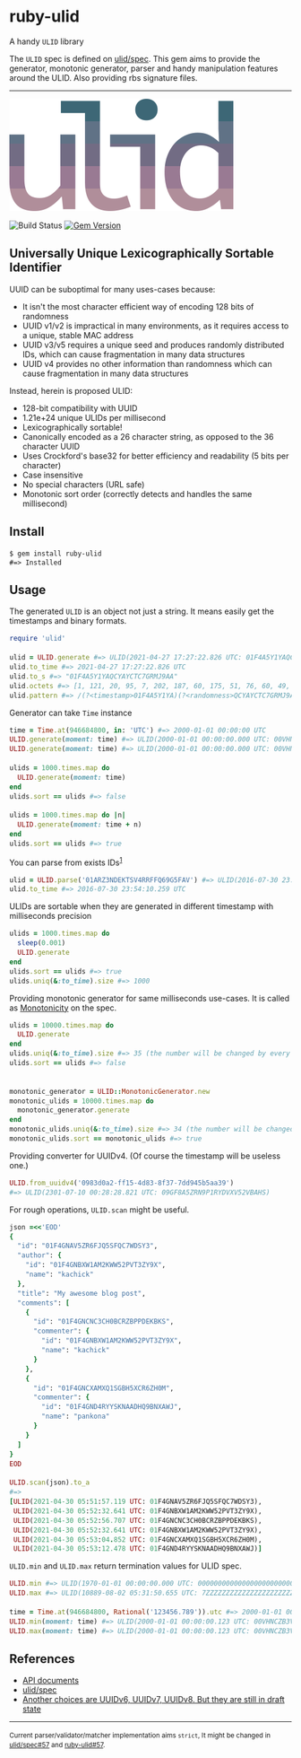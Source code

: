 # ruby-ulid

A handy `ULID` library

The `ULID` spec is defined on [ulid/spec](https://github.com/ulid/spec).
This gem aims to provide the generator, monotonic generator, parser and handy manipulation features around the ULID.
Also providing rbs signature files.

---

![ULIDlogo](https://raw.githubusercontent.com/kachick/ruby-ulid/main/logo.png)

![Build Status](https://github.com/kachick/ruby-ulid/actions/workflows/test.yml/badge.svg?branch=main)
[![Gem Version](https://badge.fury.io/rb/ruby-ulid.png)](http://badge.fury.io/rb/ruby-ulid)

## Universally Unique Lexicographically Sortable Identifier

UUID can be suboptimal for many uses-cases because:

- It isn't the most character efficient way of encoding 128 bits of randomness
- UUID v1/v2 is impractical in many environments, as it requires access to a unique, stable MAC address
- UUID v3/v5 requires a unique seed and produces randomly distributed IDs, which can cause fragmentation in many data structures
- UUID v4 provides no other information than randomness which can cause fragmentation in many data structures

Instead, herein is proposed ULID:

- 128-bit compatibility with UUID
- 1.21e+24 unique ULIDs per millisecond
- Lexicographically sortable!
- Canonically encoded as a 26 character string, as opposed to the 36 character UUID
- Uses Crockford's base32 for better efficiency and readability (5 bits per character)
- Case insensitive
- No special characters (URL safe)
- Monotonic sort order (correctly detects and handles the same millisecond)

## Install

```console
$ gem install ruby-ulid
#=> Installed
```

## Usage

The generated `ULID` is an object not just a string.
It means easily get the timestamps and binary formats.

```ruby
require 'ulid'

ulid = ULID.generate #=> ULID(2021-04-27 17:27:22.826 UTC: 01F4A5Y1YAQCYAYCTC7GRMJ9AA)
ulid.to_time #=> 2021-04-27 17:27:22.826 UTC
ulid.to_s #=> "01F4A5Y1YAQCYAYCTC7GRMJ9AA"
ulid.octets #=> [1, 121, 20, 95, 7, 202, 187, 60, 175, 51, 76, 60, 49, 73, 37, 74]
ulid.pattern #=> /(?<timestamp>01F4A5Y1YA)(?<randomness>QCYAYCTC7GRMJ9AA)/i
```

Generator can take `Time` instance

```ruby
time = Time.at(946684800, in: 'UTC') #=> 2000-01-01 00:00:00 UTC
ULID.generate(moment: time) #=> ULID(2000-01-01 00:00:00.000 UTC: 00VHNCZB00N018DCPJA4H9379P)
ULID.generate(moment: time) #=> ULID(2000-01-01 00:00:00.000 UTC: 00VHNCZB006WQT3JTMN0T14EBP)

ulids = 1000.times.map do
  ULID.generate(moment: time)
end
ulids.sort == ulids #=> false

ulids = 1000.times.map do |n|
  ULID.generate(moment: time + n)
end
ulids.sort == ulids #=> true
```

You can parse from exists IDs<sup>[1](#parser_spec)</sup>

```ruby
ulid = ULID.parse('01ARZ3NDEKTSV4RRFFQ69G5FAV') #=> ULID(2016-07-30 23:54:10.259 UTC: 01ARZ3NDEKTSV4RRFFQ69G5FAV)
ulid.to_time #=> 2016-07-30 23:54:10.259 UTC
```

ULIDs are sortable when they are generated in different timestamp with milliseconds precision

```ruby
ulids = 1000.times.map do
  sleep(0.001)
  ULID.generate
end
ulids.sort == ulids #=> true
ulids.uniq(&:to_time).size #=> 1000
```

Providing monotonic generator for same milliseconds use-cases. It is called as [Monotonicity](https://github.com/ulid/spec/tree/d0c7170df4517939e70129b4d6462cc162f2d5bf#monotonicity) on the spec.

```ruby
ulids = 10000.times.map do
  ULID.generate
end
ulids.uniq(&:to_time).size #=> 35 (the number will be changed by every creation)
ulids.sort == ulids #=> false


monotonic_generator = ULID::MonotonicGenerator.new
monotonic_ulids = 10000.times.map do
  monotonic_generator.generate
end
monotonic_ulids.uniq(&:to_time).size #=> 34 (the number will be changed by every creation)
monotonic_ulids.sort == monotonic_ulids #=> true
```

Providing converter for UUIDv4. (Of course the timestamp will be useless one.)

```ruby
ULID.from_uuidv4('0983d0a2-ff15-4d83-8f37-7dd945b5aa39')
#=> ULID(2301-07-10 00:28:28.821 UTC: 09GF8A5ZRN9P1RYDVXV52VBAHS)
```

For rough operations, `ULID.scan` might be useful.

```ruby
json =<<'EOD'
{
  "id": "01F4GNAV5ZR6FJQ5SFQC7WDSY3",
  "author": {
    "id": "01F4GNBXW1AM2KWW52PVT3ZY9X",
    "name": "kachick"
  },
  "title": "My awesome blog post",
  "comments": [
    {
      "id": "01F4GNCNC3CH0BCRZBPPDEKBKS",
      "commenter": {
        "id": "01F4GNBXW1AM2KWW52PVT3ZY9X",
        "name": "kachick"
      }
    },
    {
      "id": "01F4GNCXAMXQ1SGBH5XCR6ZH0M",
      "commenter": {
        "id": "01F4GND4RYYSKNAADHQ9BNXAWJ",
        "name": "pankona"
      }
    }
  ]
}
EOD

ULID.scan(json).to_a
#=>
[ULID(2021-04-30 05:51:57.119 UTC: 01F4GNAV5ZR6FJQ5SFQC7WDSY3),
 ULID(2021-04-30 05:52:32.641 UTC: 01F4GNBXW1AM2KWW52PVT3ZY9X),
 ULID(2021-04-30 05:52:56.707 UTC: 01F4GNCNC3CH0BCRZBPPDEKBKS),
 ULID(2021-04-30 05:52:32.641 UTC: 01F4GNBXW1AM2KWW52PVT3ZY9X),
 ULID(2021-04-30 05:53:04.852 UTC: 01F4GNCXAMXQ1SGBH5XCR6ZH0M),
 ULID(2021-04-30 05:53:12.478 UTC: 01F4GND4RYYSKNAADHQ9BNXAWJ)]
```

`ULID.min` and `ULID.max` return termination values for ULID spec.

```ruby
ULID.min #=> ULID(1970-01-01 00:00:00.000 UTC: 00000000000000000000000000)
ULID.max #=> ULID(10889-08-02 05:31:50.655 UTC: 7ZZZZZZZZZZZZZZZZZZZZZZZZZ)

time = Time.at(946684800, Rational('123456.789')).utc #=> 2000-01-01 00:00:00.123456789 UTC
ULID.min(moment: time) #=> ULID(2000-01-01 00:00:00.123 UTC: 00VHNCZB3V0000000000000000)
ULID.max(moment: time) #=> ULID(2000-01-01 00:00:00.123 UTC: 00VHNCZB3VZZZZZZZZZZZZZZZZ)
```

## References

- [API documents](https://kachick.github.io/ruby-ulid/)
- [ulid/spec](https://github.com/ulid/spec)
- [Another choices are UUIDv6, UUIDv7, UUIDv8. But they are still in draft state](https://www.ietf.org/archive/id/draft-peabody-dispatch-new-uuid-format-01.html)

---

<small id="parser_spec">Current parser/validator/matcher implementation aims `strict`, It might be changed in [ulid/spec#57](https://github.com/ulid/spec/pull/57) and [ruby-ulid#57](https://github.com/kachick/ruby-ulid/issues/57).</small>
